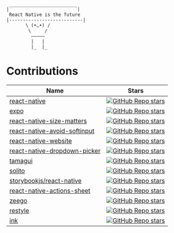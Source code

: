 ```
|￣￣￣￣￣￣￣￣￣￣￣￣￣￣￣|
 React Native is the future
|---------------------------|
       \ (•◡•) / 
        \     /   
         —————
         |   |
         |_  |_
```

# Contributions
| Name                                                                                                               | Stars                                                                                                                                                                                                                                                                            |
| ------------------------------------------------------------------------------------------------------------------ | -------------------------------------------------------------------------------------------------------------------------------------------------------------------------------------------------------------------------------------------------------------------------------- |
| [react-native](https://github.com/facebook/react-native/commits?author=Randall71)| [![GitHub Repo stars](https://img.shields.io/github/stars/facebook/react-native?color=black&label=%F0%9F%8C%9F&style=for-the-badge)](https://github.com/facebook/react-native/commits?author=Randall71)|
| [expo](https://github.com/expo/expo/commits?author=Randall71)| [![GitHub Repo stars](https://img.shields.io/github/stars/expo/expo?color=black&label=%F0%9F%8C%9F&style=for-the-badge)](https://github.com/expo/expo/commits?author=Randall71)|
| [react-native-size-matters](https://github.com/nirsky/react-native-size-matters/commits?author=Randall71)| [![GitHub Repo stars](https://img.shields.io/github/stars/nirsky/react-native-size-matters?color=black&label=%F0%9F%8C%9F&style=for-the-badge)](https://github.com/nirsky/react-native-size-matters/commits?author=Randall71)|
| [react-native-avoid-softinput](https://github.com/mateusz1913/react-native-avoid-softinput/commits?author=Randall71)| [![GitHub Repo stars](https://img.shields.io/github/stars/mateusz1913/react-native-avoid-softinput?color=black&label=%F0%9F%8C%9F&style=for-the-badge)](https://github.com/mateusz1913/react-native-avoid-softinput/commits?author=Randall71)|
| [react-native-website](https://github.com/facebook/react-native-website/commits?author=Randall71)| [![GitHub Repo stars](https://img.shields.io/github/stars/facebook/react-native-website?color=black&label=%F0%9F%8C%9F&style=for-the-badge)](https://github.com/facebook/react-native-website/commits?author=Randall71)|
| [react-native-dropdown-picker](https://github.com/hossein-zare/react-native-dropdown-picker/commits?author=Randall71)| [![GitHub Repo stars](https://img.shields.io/github/stars/hossein-zare/react-native-dropdown-picker?color=black&label=%F0%9F%8C%9F&style=for-the-badge)](https://github.com/hossein-zare/react-native-dropdown-picker/commits?author=Randall71)|
| [tamagui](https://github.com/tamagui/tamagui/commits?author=Randall71)| [![GitHub Repo stars](https://img.shields.io/github/stars/tamagui/tamagui?color=black&label=%F0%9F%8C%9F&style=for-the-badge)](https://github.com/tamagui/tamagui/commits?author=Randall71)|
| [solito](https://github.com/nandorojo/solito/commits?author=Randall71)| [![GitHub Repo stars](https://img.shields.io/github/stars/nandorojo/solito?color=black&label=%F0%9F%8C%9F&style=for-the-badge)](https://github.com/nandorojo/solito/commits?author=Randall71)|
| [storybookjs/react-native](https://github.com/storybookjs/react-native/commits?author=Randall71)| [![GitHub Repo stars](https://img.shields.io/github/stars/storybookjs/react-native?color=black&label=%F0%9F%8C%9F&style=for-the-badge)](https://github.com/storybookjs/react-native/commits?author=Randall71)|
| [react-native-actions-sheet](https://github.com/ammarahm-ed/react-native-actions-sheet/commits?author=Randall71)| [![GitHub Repo stars](https://img.shields.io/github/stars/ammarahm-ed/react-native-actions-sheet?color=black&label=%F0%9F%8C%9F&style=for-the-badge)](https://github.com/ammarahm-ed/react-native-actions-sheet/commits?author=Randall71)|
| [zeego](https://github.com/nandorojo/zeego/commits?author=Randall71)| [![GitHub Repo stars](https://img.shields.io/github/stars/nandorojo/zeego?color=black&label=%F0%9F%8C%9F&style=for-the-badge)](https://github.com/nandorojo/zeego/commits?author=Randall71)|
| [restyle](https://github.com/Shopify/restyle/commits?author=Randall71)| [![GitHub Repo stars](https://img.shields.io/github/stars/Shopify/restyle?color=black&label=%F0%9F%8C%9F&style=for-the-badge)](https://github.com/Shopify/restyle/commits?author=Randall71)|
| [ink](https://github.com/vadimdemedes/ink/commits?author=Randall71)| [![GitHub Repo stars](https://img.shields.io/github/stars/vadimdemedes/ink?color=black&label=%F0%9F%8C%9F&style=for-the-badge)](https://github.com/vadimdemedes/ink/commits?author=Randall71)|





<!--
### Hi there 👋

**Randall71/Randall71** is a ✨ _special_ ✨ repository because its `README.md` (this file) appears on your GitHub profile.

Here are some ideas to get you started:

- 🔭 I’m currently working on ...
- 🌱 I’m currently learning ...
- 👯 I’m looking to collaborate on ...
- 🤔 I’m looking for help with ...
- 💬 Ask me about ...
- 📫 How to reach me: ...
- 😄 Pronouns: ...
- ⚡ Fun fact: ...
-->
